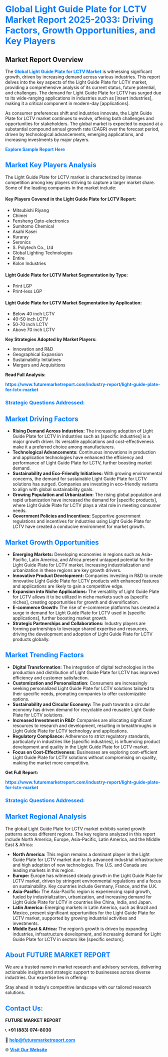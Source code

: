 <h1 style="color: #007BFF;">Global Light Guide Plate for LCTV Market Report 2025-2033: Driving Factors, Growth Opportunities, and Key Players</h1>

<section id="overview">
<h2>Market Report Overview</h2>
<p>The <a href="https://www.futuremarketreport.com/industry-report/light-guide-plate-for-lctv-market" style="color: #007BFF; text-decoration: none;"><strong>Global Light Guide Plate for LCTV Market</strong></a> is witnessing significant growth, driven by increasing demand across various industries. This report delves into the key aspects of the Light Guide Plate for LCTV market, providing a comprehensive analysis of its current status, future potential, and challenges. The demand for Light Guide Plate for LCTV has surged due to its wide-ranging applications in industries such as [insert industries], making it a critical component in modern-day [applications].</p>
<p>As consumer preferences shift and industries innovate, the Light Guide Plate for LCTV market continues to evolve, offering both challenges and opportunities for stakeholders. The global market is expected to expand at a substantial compound annual growth rate (CAGR) over the forecast period, driven by technological advancements, emerging applications, and increasing investments by major players.</p>
</section>

<section id="overview">
<p><a href="https://www.futuremarketreport.com/request-sample/reportId=43672" style="color: #007BFF; text-decoration: none;"><strong>Explore Sample Report Here</strong></a></p>
</section>

<section id="key-players">
<h2 style="color: #007BFF;">Market Key Players Analysis</h2>
<p>The Light Guide Plate for LCTV market is characterized by intense competition among key players striving to capture a larger market share. Some of the leading companies in the market include:</p>
<h4>Key Players Covered in the Light Guide Plate for LCTV Report:</h4>
<ul><li>Mitsubishi Riyang</li><li>Chimei</li><li>Fensheng Opto-electronics</li><li>Sumitomo Chemical</li><li>Asahi Kasei</li><li>Kuraray</li><li>Seronics</li><li>S. Polytech Co., Ltd</li><li>Global Lighting Technologies</li><li>Entire</li><li>Kolon Industries</li></ul>
<h4>Light Guide Plate for LCTV Market Segmentation by Type:</h4>
<ul><li>Print LGP</li><li>Print-less LGP</li></ul>

<h4>Light Guide Plate for LCTV Market Segmentation by Application:</h4>
<ul><li>Below 40 inch LCTV</li><li>40-50 inch LCTV</li><li>50-70 inch LCTV</li><li>Above 70 inch LCTV</li></ul>
<p><strong>Key Strategies Adopted by Market Players:</strong></p>
<ul>
<li>Innovation and R&D</li>
<li>Geographical Expansion</li>
<li>Sustainability Initiatives</li>
<li>Mergers and Acquisitions</li>
</ul>
</section>

<section>
<p><strong>Read Full Analysis: </strong></p><a href="https://www.futuremarketreport.com/industry-report/light-guide-plate-for-lctv-market" style="color: #007BFF; text-decoration: none;"><strong>https://www.futuremarketreport.com/industry-report/light-guide-plate-for-lctv-market</strong></a>
<h3 style="color: #007BFF;">Strategic Questions Addressed:</h3>
</section>

<section id="driving-factors">
<h2 style="color: #007BFF;">Market Driving Factors</h2>
<ul>
<li><strong>Rising Demand Across Industries:</strong> The increasing adoption of Light Guide Plate for LCTV in industries such as [specific industries] is a major growth driver. Its versatile applications and cost-effectiveness make it a preferred choice among manufacturers.</li>
<li><strong>Technological Advancements:</strong> Continuous innovations in production and application technologies have enhanced the efficiency and performance of Light Guide Plate for LCTV, further boosting market demand.</li>
<li><strong>Sustainability and Eco-Friendly Initiatives:</strong> With growing environmental concerns, the demand for sustainable Light Guide Plate for LCTV solutions has surged. Companies are investing in eco-friendly variants to align with global sustainability goals.</li>
<li><strong>Growing Population and Urbanization:</strong> The rising global population and rapid urbanization have increased the demand for [specific products], where Light Guide Plate for LCTV plays a vital role in meeting consumer needs.</li>
<li><strong>Government Policies and Incentives:</strong> Supportive government regulations and incentives for industries using Light Guide Plate for LCTV have created a conducive environment for market growth.</li>
</ul>
</section>

<section id="growth-opportunities">
<h2 style="color: #007BFF;">Market Growth Opportunities</h2>
<ul>
<li><strong>Emerging Markets:</strong> Developing economies in regions such as Asia-Pacific, Latin America, and Africa present untapped potential for the Light Guide Plate for LCTV market. Increasing industrialization and urbanization in these regions are key growth drivers.</li>
<li><strong>Innovative Product Development:</strong> Companies investing in R&D to create innovative Light Guide Plate for LCTV products with enhanced features and applications are likely to gain a competitive edge.</li>
<li><strong>Expansion into Niche Applications:</strong> The versatility of Light Guide Plate for LCTV allows it to be utilized in niche markets such as [specific niches], creating opportunities for growth and diversification.</li>
<li><strong>E-commerce Growth:</strong> The rise of e-commerce platforms has created a surge in demand for Light Guide Plate for LCTV used in [specific applications], further boosting market growth.</li>
<li><strong>Strategic Partnerships and Collaborations:</strong> Industry players are forming partnerships to leverage shared expertise and resources, driving the development and adoption of Light Guide Plate for LCTV products globally.</li>
</ul>
</section>

<section id="trending-factors">
<h2 style="color: #007BFF;">Market Trending Factors</h2>
<ul>
<li><strong>Digital Transformation:</strong> The integration of digital technologies in the production and distribution of Light Guide Plate for LCTV has improved efficiency and customer satisfaction.</li>
<li><strong>Customization and Personalization:</strong> Consumers are increasingly seeking personalized Light Guide Plate for LCTV solutions tailored to their specific needs, prompting companies to offer customizable options.</li>
<li><strong>Sustainability and Circular Economy:</strong> The push towards a circular economy has driven demand for recyclable and reusable Light Guide Plate for LCTV solutions.</li>
<li><strong>Increased Investment in R&D:</strong> Companies are allocating significant resources to research and development, resulting in breakthroughs in Light Guide Plate for LCTV technology and applications.</li>
<li><strong>Regulatory Compliance:</strong> Adherence to strict regulatory standards, particularly in industries like [specific industries], is influencing product development and quality in the Light Guide Plate for LCTV market.</li>
<li><strong>Focus on Cost-Effectiveness:</strong> Businesses are exploring cost-efficient Light Guide Plate for LCTV solutions without compromising on quality, making the market more competitive.</li>
</ul>
</section>

<section>
<p><strong>Get Full Report: </strong></p><a href="https://www.futuremarketreport.com/industry-report/light-guide-plate-for-lctv-market" style="color: #007BFF; text-decoration: none;"><strong>https://www.futuremarketreport.com/industry-report/light-guide-plate-for-lctv-market</strong></a>
<h3 style="color: #007BFF;">Strategic Questions Addressed:</h3>
</section>


<section id="regional-analysis">
<h2 style="color: #007BFF;">Market Regional Analysis</h2>
<p>The global Light Guide Plate for LCTV market exhibits varied growth patterns across different regions. The key regions analyzed in this report include North America, Europe, Asia-Pacific, Latin America, and the Middle East & Africa:</p>
<ul>
<li><strong>North America:</strong> This region remains a dominant player in the Light Guide Plate for LCTV market due to its advanced industrial infrastructure and high adoption of new technologies. The U.S. and Canada are leading markets in this region.</li>
<li><strong>Europe:</strong> Europe has witnessed steady growth in the Light Guide Plate for LCTV market, driven by stringent environmental regulations and a focus on sustainability. Key countries include Germany, France, and the U.K.</li>
<li><strong>Asia-Pacific:</strong> The Asia-Pacific region is experiencing rapid growth, fueled by industrialization, urbanization, and increasing demand for Light Guide Plate for LCTV in countries like China, India, and Japan.</li>
<li><strong>Latin America:</strong> Emerging markets in Latin America, such as Brazil and Mexico, present significant opportunities for the Light Guide Plate for LCTV market, supported by growing industrial activities and investments.</li>
<li><strong>Middle East & Africa:</strong> The region’s growth is driven by expanding industries, infrastructure development, and increasing demand for Light Guide Plate for LCTV in sectors like [specific sectors].</li>
</ul>
</section>

<footer>
<h2 style="color: #007BFF;">About FUTURE MARKET REPORT</h2>
<p>We are a trusted name in market research and advisory services, delivering actionable insights and strategic support to businesses across diverse industries. Our expertise lies in offering:</p>

<p>Stay ahead in today’s competitive landscape with our tailored research solutions.</p>

<h2 style="color: #007BFF;">Contact Us:</h2>
<p><strong>FUTURE MARKET REPORT</strong></p>
<p>📞 <strong>+91 (883) 074-8030</strong></p>
<p>📧 <strong><a href="mailto:help@futuremarketreport.com" style="color: #007BFF;">help@futuremarketreport.com</a></strong></p>
<p>🌐 <strong><a href="https://www.futuremarketreport.com/" style="color: #007BFF;">Visit Our Website</a></strong></p>
</footer>